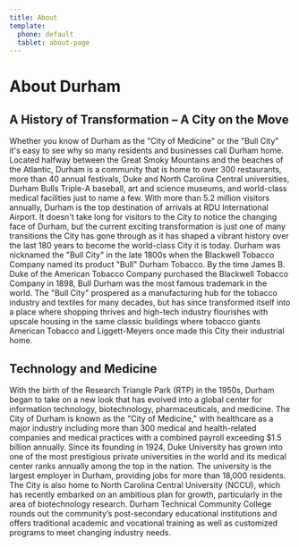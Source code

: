 ```yaml
---
title: About
template: 
  phone: default
  tablet: about-page
---
```


# About Durham

## A History of Transformation – A City on the Move

Whether you know of Durham as the "City of Medicine" or the "Bull City" it's easy to see why so many residents and businesses call Durham home.
Located halfway between the Great Smoky Mountains and the beaches of the Atlantic, Durham is a community that is home to over 300 restaurants, more than 40 annual festivals, Duke and North Carolina Central universities, Durham Bulls Triple-A baseball, art and science museums, and world-class medical facilities just to name a few. With more than 5.2 million visitors annually, Durham is the top destination of arrivals at RDU International Airport.
It doesn't take long for visitors to the City to notice the changing face of Durham, but the current exciting transformation is just one of many transitions the City has gone through as it has shaped a vibrant history over the last 180 years to become the world-class City it is today.
Durham was nicknamed the "Bull City" in the late 1800s when the Blackwell Tobacco Company named its product "Bull" Durham Tobacco. By the time James B. Duke of the American Tobacco Company purchased the Blackwell Tobacco Company in 1898, Bull Durham was the most famous trademark in the world.
The "Bull City" prospered as a manufacturing hub for the tobacco industry and textiles for many decades, but has since transformed itself into a place where shopping thrives and high-tech industry flourishes with upscale housing in the same classic buildings where tobacco giants American Tobacco and Liggett-Meyers once made this City their industrial home.

## Technology and Medicine

With the birth of the Research Triangle Park (RTP) in the 1950s, Durham began to take on a new look that has evolved into a global center for information technology, biotechnology, pharmaceuticals, and medicine. The City of Durham is known as the "City of Medicine," with healthcare as a major industry including more than 300 medical and health-related companies and medical practices with a combined payroll exceeding $1.5 billion annually.
Since its founding in 1924, Duke University has grown into one of the most prestigious private universities in the world and its medical center ranks annually among the top in the nation. The university is the largest employer in Durham, providing jobs for more than 18,000 residents. The City is also home to North Carolina Central University (NCCU), which has recently embarked on an ambitious plan for growth, particularly in the area of biotechnology research. Durham Technical Community College rounds out the community’s post-secondary educational institutions and offers traditional academic and vocational training as well as customized programs to meet changing industry needs.

